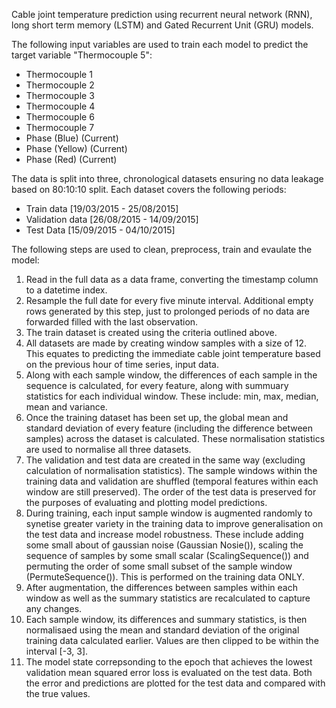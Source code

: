 Cable joint temperature prediction using recurrent neural network (RNN), long short term memory (LSTM) and Gated Recurrent Unit (GRU) models.

The following input variables are used to train each model to predict the target variable "Thermocouple 5":
- Thermocouple 1
- Thermocouple 2
- Thermocouple 3
- Thermocouple 4
- Thermocouple 6
- Thermocouple 7
- Phase (Blue) (Current)
- Phase (Yellow) (Current)
- Phase (Red) (Current)

The data is split into three, chronological datasets ensuring no data leakage based on 80:10:10 split. Each dataset covers the following periods:
- Train data [19/03/2015 - 25/08/2015]
- Validation data [26/08/2015 - 14/09/2015]
- Test Data [15/09/2015 - 04/10/2015]

The following steps are used to clean, preprocess, train and evaulate the model:
1. Read in the full data as a data frame, converting the timestamp column to a datetime index.
2. Resample the full date for every five minute interval. Additional empty rows generated by this step, just to prolonged periods of no data are forwarded filled with the last observation.
3. The train dataset is created using the criteria outlined above.
4. All datasets are made by creating window samples with a size of 12. This equates to predicting the immediate cable joint temperature based on the previous hour of time series, input data.
5. Along with each sample window, the differences of each sample in the sequence is calculated, for every feature, along with summuary statistics for each individual window. These include: min, max, median, mean and variance.
6. Once the training dataset has been set up, the global mean and standard deviation of every feature (including the difference between samples) across the dataset is calculated. These normalisation statistics are used to normalise all three datasets.
7. The validation and test data are created in the same way (excluding calculation of normalisation statistics). The sample windows within the training data and validation are shuffled (temporal features within each window are still preserved). The order of the test data is preserved for the purposes of evaluating and plotting model predictions.
8. During training, each input sample window is augmented randomly to synetise greater variety in the training data to improve generalisation on the test data and increase model robustness. These include adding some small about of gaussian noise (Gaussian Nosie()), scaling the sequence of samples by some small scalar (ScalingSequence()) and permuting the order of some small subset of the sample window (PermuteSequence()). This is performed on the training data ONLY.
9. After augmentation, the differences between samples within each window as well as the summary statistics are recalculated to capture any changes. 
10. Each sample window, its differences and summary statistics, is then normalisaed using the mean and standard deviation of the original training data calculated earlier. Values are then clipped to be within the interval [-3, 3].
11. The model state correpsonding to the epoch that achieves the lowest validation mean squared error loss is evaluated on the test data. Both the error and predictions are plotted for the test data and compared with the true values.
